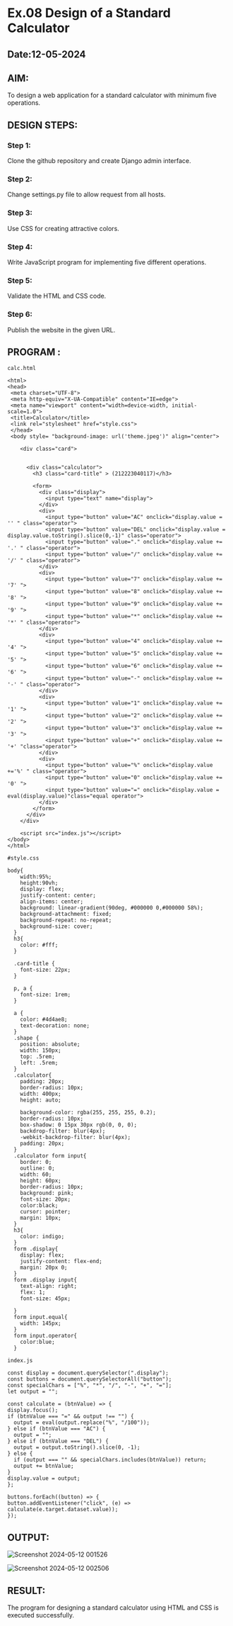 # Ex.08 Design of a Standard Calculator
## Date:12-05-2024

## AIM:
To design a web application for a standard calculator with minimum five operations.

## DESIGN STEPS:

### Step 1:
Clone the github repository and create Django admin interface.

### Step 2:
Change settings.py file to allow request from all hosts.

### Step 3:
Use CSS for creating attractive colors.

### Step 4:
Write JavaScript program for implementing five different operations.

### Step 5:
Validate the HTML and CSS code.

### Step 6:
Publish the website in the given URL.

## PROGRAM :
```
calc.html

<html>
<head>
 <meta charset="UTF-8">
 <meta http-equiv="X-UA-Compatible" content="IE=edge">
 <meta name="viewport" content="width=device-width, initial-scale=1.0">
 <title>Calculator</title>
 <link rel="stylesheet" href="style.css">
 </head>
 <body style= "background-image: url('theme.jpeg')" align="center">
    
    <div class="card">
        

      <div class="calculator">
        <h3 class="card-title" > (212223040117)</h3>
        
        <form>
          <div class="display">
            <input type="text" name="display">
          </div>
          <div>
            <input type="button" value="AC" onclick="display.value = '' " class="operator">
            <input type="button" value="DEL" onclick="display.value =  display.value.toString().slice(0,-1)" class="operator">
            <input type="button" value="." onclick="display.value += '.' " class="operator">
            <input type="button" value="/" onclick="display.value += '/' " class="operator">
          </div>
          <div>
            <input type="button" value="7" onclick="display.value += '7' ">
            <input type="button" value="8" onclick="display.value += '8' ">
            <input type="button" value="9" onclick="display.value += '9' ">
            <input type="button" value="*" onclick="display.value += '*' " class="operator">
          </div>
          <div>
            <input type="button" value="4" onclick="display.value += '4' ">
            <input type="button" value="5" onclick="display.value += '5' ">
            <input type="button" value="6" onclick="display.value += '6' ">
            <input type="button" value="-" onclick="display.value += '-' " class="operator">
          </div>
          <div>
            <input type="button" value="1" onclick="display.value += '1' ">
            <input type="button" value="2" onclick="display.value += '2' ">
            <input type="button" value="3" onclick="display.value += '3' ">
            <input type="button" value="+" onclick="display.value += '+' "class="operator">
          </div>
          <div>
            <input type="button" value="%" onclick="display.value +='%' " class="operator">
            <input type="button" value="0" onclick="display.value += '0' ">
            <input type="button" value="=" onclick="display.value = eval(display.value)"class="equal operator">
          </div>
        </form>
      </div>
    </div>
    
    <script src="index.js"></script>
</body>
</html>

#style.css

body{
    width:95%;
    height:90vh;
    display: flex;
    justify-content: center;
    align-items: center;
    background: linear-gradient(90deg, #000000 0,#000000 58%);
    background-attachment: fixed;
    background-repeat: no-repeat;
    background-size: cover;
  }
  h3{
    color: #fff;
  }
  
  .card-title {
    font-size: 22px;
  }
  
  p, a {
    font-size: 1rem;
  }
  
  a {
    color: #4d4ae8;
    text-decoration: none;
  }
  .shape {
    position: absolute;
    width: 150px;
    top: .5rem;
    left: .5rem;
  }
  .calculator{
    padding: 20px;
    border-radius: 10px;
    width: 400px;
    height: auto;
    
    background-color: rgba(255, 255, 255, 0.2);
    border-radius: 10px;
    box-shadow: 0 15px 30px rgb(0, 0, 0);
    backdrop-filter: blur(4px); 
    -webkit-backdrop-filter: blur(4px); 
    padding: 20px;
  }
  .calculator form input{
    border: 0;
    outline: 0;
    width: 60;
    height: 60px;
    border-radius: 10px;
    background: pink;
    font-size: 20px;
    color:black;
    cursor: pointer;
    margin: 10px;
  }
  h3{
    color: indigo;
  }
  form .display{
    display: flex;
    justify-content: flex-end;
    margin: 20px 0;
  }
  form .display input{
    text-align: right;
    flex: 1;
    font-size: 45px;

  }
  form input.equal{
    width: 145px;
  }
  form input.operator{
    color:blue;
  }

index.js

const display = document.querySelector(".display");
const buttons = document.querySelectorAll("button");
const specialChars = ["%", "*", "/", "-", "+", "="];
let output = "";

const calculate = (btnValue) => {
display.focus();
if (btnValue === "=" && output !== "") {
  output = eval(output.replace("%", "/100"));
} else if (btnValue === "AC") {
  output = "";
} else if (btnValue === "DEL") {
  output = output.toString().slice(0, -1);
} else {
  if (output === "" && specialChars.includes(btnValue)) return;
  output += btnValue;
}
display.value = output;
};

buttons.forEach((button) => {
button.addEventListener("click", (e) => calculate(e.target.dataset.value));
});
``` 
## OUTPUT:
![Screenshot 2024-05-12 001526](https://github.com/Yogesh-Yogi-1/Calc/assets/148514598/d575660d-a8cc-47a4-b933-1dc0e4e4d217)

![Screenshot 2024-05-12 002506](https://github.com/Yogesh-Yogi-1/Calc/assets/148514598/3273f32c-2f51-4a75-a12c-f58bc41a1b72)



## RESULT:
The program for designing a standard calculator using HTML and CSS is executed successfully.
